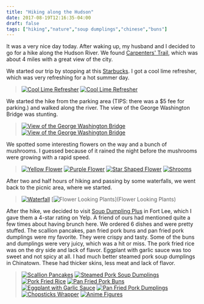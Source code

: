 ```yaml
---
title: "Hiking along the Hudson"
date: 2017-08-19T12:16:35-04:00
draft: false
tags: ["hiking","nature","soup dumplings","chinese","buns"]
---
```


<!--display-img: https://goo.gl/KfUCtn-->


It was a very nice day today. After waking up, my husband and I decided to go for a hike along the Hudson River. We found [Carpenters' Trail](https://goo.gl/FrWpAh), which was about 4 miles with a great view of the city.

We started our trip by stopping at this [Starbucks](https://goo.gl/3ML13A). I got a cool lime refresher, which was very refreshing for a hot summer day.

> [![Cool Lime Refresher](https://goo.gl/KfUCtn "Cool Lime Refresher")](https://goo.gl/o3ut2k) [![Cool Lime Refresher](https://goo.gl/XzP5mM "Cool Lime Refresher")](https://goo.gl/ovEfWq)

We started the hike from the parking area (TIPS: there was a $5 fee for parking.) and walked along the river. The view of the George Washington Bridge was stunting.

> [![View of the George Washington Bridge](https://goo.gl/fYeD9H "View of the George Washington Bridge")](https://goo.gl/h2jnEK) [![View of the George Washington Bridge](https://goo.gl/rfPHNc "View of the George Washington Bridge")](https://goo.gl/LD5Wub)

We spotted some interesting flowers on the way and a bunch of mushrooms. I guessed because of it rained the night before the mushrooms were growing with a rapid speed.

> [![Yellow Flower](https://goo.gl/M11yCF "Yellow Flower")](https://goo.gl/txvw4T) [![Purple Flower](https://goo.gl/x23eFf "Purple Flower")](https://goo.gl/q2TPmK) [![Star Shaped Flower](https://goo.gl/qCF3p3 "Star Shaped Flower")](https://goo.gl/x3gfNi) [![Shrooms](https://goo.gl/wdgarf "Shrooms")](https://goo.gl/4WN4Cr)

After two and half hours of hiking and passing by some waterfalls, we went back to the picnic area, where we started.

> [![Waterfall](https://goo.gl/o7RQU3 "Waterfall")](https://goo.gl/X4caje) [![Flower Looking Plants](https://goo.gl/8REUMj "Flower Looking Plants")](Flower Looking Plants)

After the hike, we decided to visit [Soup Dumpling Plus](https://goo.gl/v4wv1T) in Fort Lee, which I gave them a 4-star rating on Yelp. A friend of ours had mentioned quite a few times about having brunch here. We ordered 6 dishes and were pretty stuffed. The scallion pancakes, pan fried pork buns and pan fried pork dumplings were my favorite. They were crispy and tasty. Some of the buns and dumplings were very juicy, which was a hit or miss. The pork fried rice was on the dry side and lack of flavor. Eggplant with garlic sauce was too sweet and not spicy at all. I had much better steamed pork soup dumplings in Chinatown. These had thicker skins, less meat and lack of flavor.

> [![Scallion Pancakes](https://goo.gl/LL65iy "Scallion Pancakes")](https://goo.gl/PPqnDX) [![Steamed Pork Soup Dumplings](https://goo.gl/Rjz1NC "Steamed Pork Soup Dumplings")](https://goo.gl/htG1t7) [![Pork Fried Rice](https://goo.gl/mwUUw8 "Pork Fried Rice")](https://goo.gl/Pqbg3j) [![Pan Fried Pork Buns](https://goo.gl/Hz3izf "Pan Fried Pork Buns")](https://goo.gl/3yYGQJ) [![Eggplant with Garlic Sauce](https://goo.gl/GKvxpU "Eggplant with Garlic Sauce")](https://goo.gl/wG5ckA) [![Pan Fried Pork Dumplings](https://goo.gl/RbQMmq "Pan Fried Pork Dumplings")](https://goo.gl/tnLa9h) [![Chopsticks Wrapper](https://goo.gl/CXRjtd "Chopsticks Wrapper")](https://goo.gl/TpUXwP) [![Anime Figures](https://goo.gl/T5CuVQ "Anime Figures")](https://goo.gl/15w4TX)
